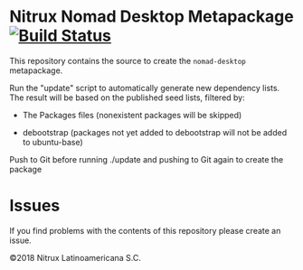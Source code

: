 # Nitrux Nomad Desktop Metapackage [![Build Status](https://travis-ci.org/Nitrux/nitrux-meta.svg?branch=master)](https://travis-ci.org/Nitrux/nitrux-meta)

This repository contains the source to create the `nomad-desktop` metapackage.

Run the "update" script to automatically generate new dependency
lists.  The result will be based on the published seed lists, filtered
by:

- The Packages files (nonexistent packages will be skipped)

- debootstrap (packages not yet added to debootstrap will not be added
  to ubuntu-base)

Push to Git before running ./update and pushing to Git again to create the package

# Issues
If you find problems with the contents of this repository please create an issue.

©2018 Nitrux Latinoamericana S.C.
